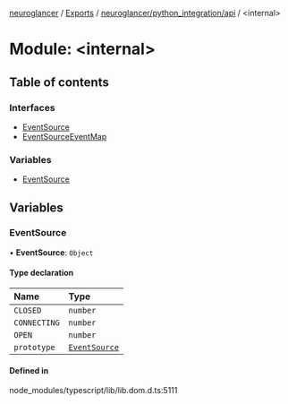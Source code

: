 [neuroglancer](../README.md) / [Exports](../modules.md) / [neuroglancer/python\_integration/api](neuroglancer_python_integration_api.md) / <internal\>

# Module: <internal\>

## Table of contents

### Interfaces

- [EventSource](../interfaces/neuroglancer_python_integration_api._internal_.EventSource.md)
- [EventSourceEventMap](../interfaces/neuroglancer_python_integration_api._internal_.EventSourceEventMap.md)

### Variables

- [EventSource](neuroglancer_python_integration_api._internal_.md#eventsource)

## Variables

### EventSource

• **EventSource**: `Object`

#### Type declaration

| Name | Type |
| :------ | :------ |
| `CLOSED` | `number` |
| `CONNECTING` | `number` |
| `OPEN` | `number` |
| `prototype` | [`EventSource`](neuroglancer_python_integration_api._internal_.md#eventsource) |

#### Defined in

node_modules/typescript/lib/lib.dom.d.ts:5111
